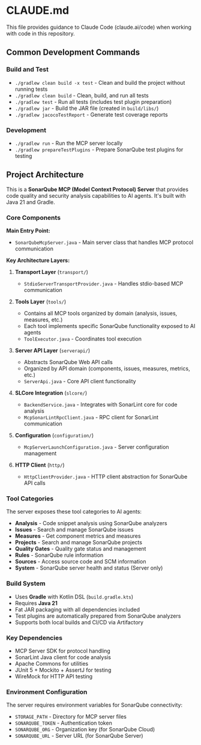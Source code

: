 # CLAUDE.md

This file provides guidance to Claude Code (claude.ai/code) when working with code in this repository.

## Common Development Commands

### Build and Test
- `./gradlew clean build -x test` - Clean and build the project without running tests
- `./gradlew clean build` - Clean, build, and run all tests
- `./gradlew test` - Run all tests (includes test plugin preparation)
- `./gradlew jar` - Build the JAR file (created in `build/libs/`)
- `./gradlew jacocoTestReport` - Generate test coverage reports

### Development
- `./gradlew run` - Run the MCP server locally
- `./gradlew prepareTestPlugins` - Prepare SonarQube test plugins for testing

## Project Architecture

This is a **SonarQube MCP (Model Context Protocol) Server** that provides code quality and security analysis capabilities to AI agents. It's built with Java 21 and Gradle.

### Core Components

**Main Entry Point:**
- `SonarQubeMcpServer.java` - Main server class that handles MCP protocol communication

**Key Architecture Layers:**

1. **Transport Layer** (`transport/`)
   - `StdioServerTransportProvider.java` - Handles stdio-based MCP communication

2. **Tools Layer** (`tools/`)
   - Contains all MCP tools organized by domain (analysis, issues, measures, etc.)
   - Each tool implements specific SonarQube functionality exposed to AI agents
   - `ToolExecutor.java` - Coordinates tool execution

3. **Server API Layer** (`serverapi/`)
   - Abstracts SonarQube Web API calls
   - Organized by API domain (components, issues, measures, metrics, etc.)
   - `ServerApi.java` - Core API client functionality

4. **SLCore Integration** (`slcore/`)
   - `BackendService.java` - Integrates with SonarLint core for code analysis
   - `McpSonarLintRpcClient.java` - RPC client for SonarLint communication

5. **Configuration** (`configuration/`)
   - `McpServerLaunchConfiguration.java` - Server configuration management

6. **HTTP Client** (`http/`)
   - `HttpClientProvider.java` - HTTP client abstraction for SonarQube API calls

### Tool Categories

The server exposes these tool categories to AI agents:
- **Analysis** - Code snippet analysis using SonarQube analyzers
- **Issues** - Search and manage SonarQube issues
- **Measures** - Get component metrics and measures
- **Projects** - Search and manage SonarQube projects
- **Quality Gates** - Quality gate status and management
- **Rules** - SonarQube rule information
- **Sources** - Access source code and SCM information
- **System** - SonarQube server health and status (Server only)

### Build System

- Uses **Gradle** with Kotlin DSL (`build.gradle.kts`)
- Requires **Java 21**
- Fat JAR packaging with all dependencies included
- Test plugins are automatically prepared from SonarQube analyzers
- Supports both local builds and CI/CD via Artifactory

### Key Dependencies

- MCP Server SDK for protocol handling
- SonarLint Java client for code analysis
- Apache Commons for utilities
- JUnit 5 + Mockito + AssertJ for testing
- WireMock for HTTP API testing

### Environment Configuration

The server requires environment variables for SonarQube connectivity:
- `STORAGE_PATH` - Directory for MCP server files
- `SONARQUBE_TOKEN` - Authentication token
- `SONARQUBE_ORG` - Organization key (for SonarQube Cloud)
- `SONARQUBE_URL` - Server URL (for SonarQube Server)